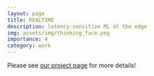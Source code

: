 ```yaml
---
layout: page
title: REALTIME
description: latency-sensitive ML at the edge
img: assets/img/thinking_face.png
importance: 4
category: work
---
```


Please see [our project page](https://realtime-rutgers.github.io/) for more details!